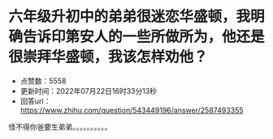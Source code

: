 # 六年级升初中的弟弟很迷恋华盛顿，我明确告诉印第安人的一些所做所为，他还是很崇拜华盛顿，我该怎样劝他？
- 点赞数：5558
- 更新时间：2022年07月22日16时33分13秒
- 回答url：https://www.zhihu.com/question/543449196/answer/2587493355
<body>
 <p data-pid="UfGDETMu">怪不得你爸要生弟弟。。。。。。。。。。</p>
</body>